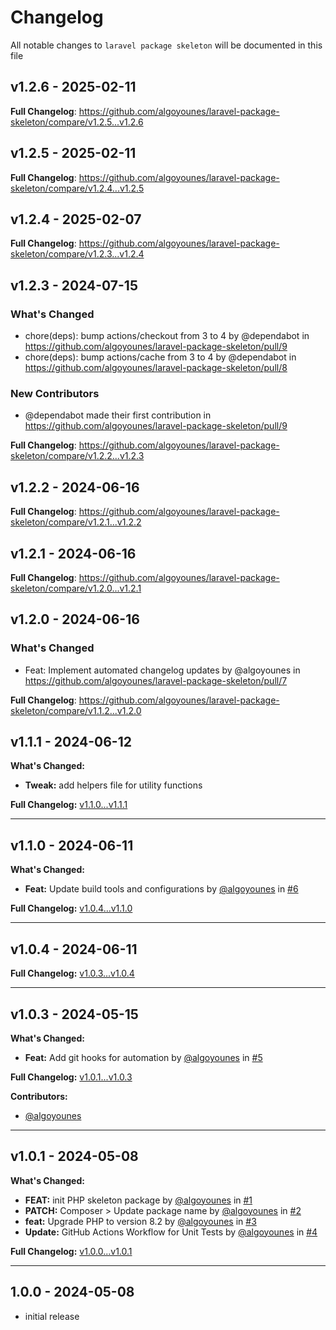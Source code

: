 # Changelog

All notable changes to `laravel package skeleton` will be documented in this file

## v1.2.6 - 2025-02-11

**Full Changelog**: https://github.com/algoyounes/laravel-package-skeleton/compare/v1.2.5...v1.2.6

## v1.2.5 - 2025-02-11

**Full Changelog**: https://github.com/algoyounes/laravel-package-skeleton/compare/v1.2.4...v1.2.5

## v1.2.4 - 2025-02-07

**Full Changelog**: https://github.com/algoyounes/laravel-package-skeleton/compare/v1.2.3...v1.2.4

## v1.2.3 - 2024-07-15

### What's Changed

* chore(deps): bump actions/checkout from 3 to 4 by @dependabot in https://github.com/algoyounes/laravel-package-skeleton/pull/9
* chore(deps): bump actions/cache from 3 to 4 by @dependabot in https://github.com/algoyounes/laravel-package-skeleton/pull/8

### New Contributors

* @dependabot made their first contribution in https://github.com/algoyounes/laravel-package-skeleton/pull/9

**Full Changelog**: https://github.com/algoyounes/laravel-package-skeleton/compare/v1.2.2...v1.2.3

## v1.2.2 - 2024-06-16

**Full Changelog**: https://github.com/algoyounes/laravel-package-skeleton/compare/v1.2.1...v1.2.2

## v1.2.1 - 2024-06-16

**Full Changelog**: https://github.com/algoyounes/laravel-package-skeleton/compare/v1.2.0...v1.2.1

## v1.2.0 - 2024-06-16

### What's Changed

* Feat:  Implement automated changelog updates by @algoyounes in https://github.com/algoyounes/laravel-package-skeleton/pull/7

**Full Changelog**: https://github.com/algoyounes/laravel-package-skeleton/compare/v1.1.2...v1.2.0

## v1.1.1 - 2024-06-12

**What's Changed:**

- **Tweak:** add helpers file for utility functions

**Full Changelog:** [v1.1.0...v1.1.1](https://github.com/your-repository/compare/v1.1.0...v1.1.1)


---

## v1.1.0 - 2024-06-11

**What's Changed:**

- **Feat:** Update build tools and configurations by [@algoyounes](https://github.com/algoyounes) in [#6](https://github.com/your-repository/pull/6)

**Full Changelog:** [v1.0.4...v1.1.0](https://github.com/your-repository/compare/v1.0.4...v1.1.0)


---

## v1.0.4 - 2024-06-11

**Full Changelog:** [v1.0.3...v1.0.4](https://github.com/your-repository/compare/v1.0.3...v1.0.4)


---

## v1.0.3 - 2024-05-15

**What's Changed:**

- **Feat:** Add git hooks for automation by [@algoyounes](https://github.com/algoyounes) in [#5](https://github.com/your-repository/pull/5)

**Full Changelog:** [v1.0.1...v1.0.3](https://github.com/your-repository/compare/v1.0.1...v1.0.3)

**Contributors:**

- [@algoyounes](https://github.com/algoyounes)


---

## v1.0.1 - 2024-05-08

**What's Changed:**

- **FEAT:** init PHP skeleton package by [@algoyounes](https://github.com/algoyounes) in [#1](https://github.com/your-repository/pull/1)
- **PATCH:** Composer > Update package name by [@algoyounes](https://github.com/algoyounes) in [#2](https://github.com/your-repository/pull/2)
- **feat:** Upgrade PHP to version 8.2 by [@algoyounes](https://github.com/algoyounes) in [#3](https://github.com/your-repository/pull/3)
- **Update:** GitHub Actions Workflow for Unit Tests by [@algoyounes](https://github.com/algoyounes) in [#4](https://github.com/your-repository/pull/4)

**Full Changelog:** [v1.0.0...v1.0.1](https://github.com/your-repository/compare/v1.0.0...v1.0.1)


---

## 1.0.0 -  2024-05-08

- initial release

